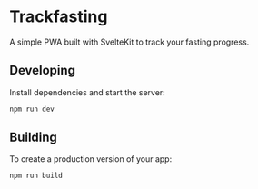 # Trackfasting

A simple PWA built with SvelteKit to track your fasting progress.

## Developing

Install dependencies and start the server:

```bash
npm run dev
```

## Building

To create a production version of your app:

```bash
npm run build
```
